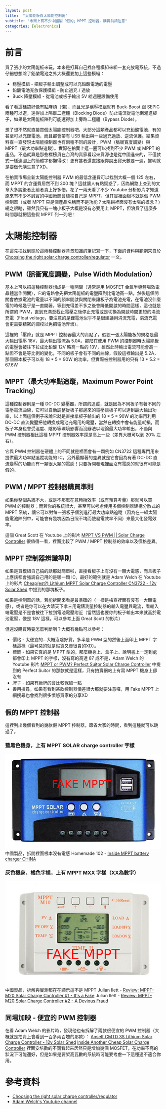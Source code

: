 ```yaml
---
layout: post
title:  "太陽能板與太陽能控制器"
subtitle: "市面上有不少中國製「假的」MPPT 控制器，購買前請注意"
categories: [electronics]
---
```


# 前言
買了張小的太陽能板來玩，本來是打算自己找各種模組來組一套充放電系統，不過仔細想想除了鉛酸電池之外大概還要加上這些模組：
  * 穩壓模組 - 把板子輸出調整成可以充鉛酸電池的電壓
  * 鉛酸電池充放保護模組 - 防止過充 / 過放
  * Buck 降壓模組 - 從電池或板子輸出 5V 給週邊設備使用

看了看這樣搞好像有點麻煩（懶），而且光是穩壓模組就有 Buck-Boost 跟 SEPIC 兩種可以選，還得加上隔離二極體（Blocking Diode）防止電流從電池倒灌進板子，如果是太陽能板陣列可能還得加上旁路二極體（Bypass Diode）。

想了想不然就直接買個太陽能控制器吧，大部分這類產品都可以充鉛酸電池，有的甚至可以充鋰電池，而且都會帶有 USB 輸出與一些過充過放、逆流保護。結果資料查一查發現太陽能控制器也有兩種不同的設計，PWM（脈衝寬度調變）與 MPPT（最大功率點追蹤）。實際在拍賣上逛一圈可以找到不少 PWM 或 MPPT 的產品，不過就算是那些標榜貨在台灣的賣家看起來貨源也是從中國進來的，不僅款式一樣連圖上的簡體字都懶得改！更有甚者還直接跟你說出貨天數要一週，擺明就是要做代購生意了XD。

在拍賣市場全新太陽能控制器 PWM 的最低含運費可以找到大概一個 125 左右，而 MPPT 的含運費居然不到 300 塊？這就讓人有點疑惑了，因為網路上查到的文章大多說後者比前者貴上好多倍。花了一兩天看了不少 Youtube 分析影片才知道原來有不少不誠實的中國廠商會標榜自己是 MPPT，但其實裡面根本就是個 PWM 控制器（或者 MPPT 只是個產品名稱而不是功能？太陽餅裡面沒有太陽的概念？）總之很瞎，雖然我只有一塊小板子大概是沒有必要用上 MPPT，但浪費了這麼多時間那就把這些假 MPPT 列一列吧！

# 太陽能控制器
在這先把找到關於這兩種控制器背景知識的筆記寫一下，下面的資料與範例來自於 [Choosing the right solar charge controller/regulator](https://www.solar4rvs.com.au/buying/buyer-guides/choosing-the-right-solar-charge-controller-regulat/) 一文。

## PWM（脈衝寬度調變，Pulse Width Modulation）
基本上可以把這種控制器想成是一種開關（通常是用 MOSFET 金氧半導體場效電晶體當作開關），它的電路會先把太陽能板的電壓降到比電池高一點，然後這個開關會依據電池的電量以不同的頻率開啟與關閉來讓板子為電池充電，在電池沒什麼電的時候幾乎是一直開著，等到充得差不多之後會降低開啟的時間這樣，這也就是所謂的 PWM，直到充滿至截止電壓之後停止充電或是切換為開啟時間更短的涓流充電（Float voltage，要注意的是鋰電池似乎不是很建議用涓流充電，涓流充電會更需要精密的調校以免把電池弄壞）。

這裡的「壓降」就是 MPPT 控制器最大的賣點了，假設一張太陽能板的規格是最大輸出電壓 18V，最大輸出電流為 5.0A，那麼在使用 PWM 的控制器時太陽能板的電壓會被往下拉成比鉛酸 12V 略高一點的 13V，雖然此時輸出電流可能會高一點但不會是等比例的變化，不同的板子會有不同的曲線，假設這裡輸出是 5.2A，那個原本板子可以有 18 * 5 = 90W 的功率，但實際被控制器用的只有 13 * 5.2 = 67.6W

## MPPT（最大功率點追蹤，Maximum Power Point Tracking）
這種控制器則是一種 DC-DC 變壓器，所謂的追蹤，就是因為不同板子有著不同的電壓電流曲線，它可以自動調整從板子那邊來的電壓讓板子可以達到最大輸出功率，以上面這個例子來說它就是直接拿板子輸出的 18 * 5 = 90W 的功率再利用 DC-DC 直流變壓把他轉換成電池充電用的電壓，當然在轉換中會有能量耗損，而板子本身也會受溫度、陰影等環境影響而沒辦法以理論最大功率輸出，不過與 PWM 控制器相比這種 MPPT 控制器效率還是高上一些（差異大概可以到 20% 左右）。

它與 PWM 控制器在硬體上的不同就是裡面會有一顆例如 CN3722 這種專門用來提供最大功率點追蹤功能的 IC，另外最顯著的差異就是它會因為有著 DC-DC 直流變壓的功能而有一顆很大顆的電感！只要拆開發現裡面沒有電感的就很有可能是假的。

## PWM / MPPT 控制器購買準則
如果你整個系統不大，或是不那麼在意轉換效率（或有預算考量）那就可以買 PWM 的控制器；而若你的系統很大，甚至可以考慮使用多個控制器建構分散式的 MPPT 系統，讓它可以對每一張板子個別進行最大功率點追蹤（因為在一組太陽能電池陣列中，可能會有幾塊因為日照不均而使發電效率不同）來最大化發電效率。

這個 Great Scott 在 Youtube 上的影片 [MPPT VS PWM || Solar Charge Controller](https://www.youtube.com/watch?v=C0VZTqwE4Ls) 很值得一看，裡面比較了 PWM / MPPT 控制器的效率以及價格差異。

## MPPT 控制器辨識準則
如果是買模組自己搞的話那就簡單啦，直接看板子上有沒有一顆大電感，而且板子上應該都會強調自己用的是哪一顆 IC，最好的範例就是 Adam Welch 在 Youtube 上的影片 [Cheap(est?) Lithium MPPT Solar Charge Controller CN3722 - 12v Solar Shed](https://www.youtube.com/watch?v=liYZ5pYOZDE) 中提到的那塊板子。

如果是控制器的話，若能拆開來看是最準確的（一樣是檢查裡面有沒有一大顆電感），或者是你可以在大晴天下拿三用電錶測量控制器的輸入電壓與電流，看輸入端電壓是不是會被往下拉到電池電壓附近（當然這也要你的板子輸出本來就高於電池電壓，像是 18V 這樣，可以參考上面 Great Scott 的影片）

但還沒購買時要怎麼判斷咧？大概有幾點可以參考：
  * 價格 - 太便宜的...大概沒啥好貨，多半是 PWM 型的然後上面印上 MPPT 字樣這樣（最可惡的就是假貨又賣很貴的XD）。
  * 標籤 - 如果它真的是 MPPT 型的，那麼機身上、盒子上、說明書上一定到處都會印上 MPPT 的字樣，沒有寫的高達 87 成不是，Adam Welch 的 Youtube 影片 [MPPT or PWM? Perfect Suitor Solar Charge Controller](https://www.youtube.com/watch?v=TfB_iIF-rCA) 中提到的 Perfect Suitor 的那款就是這樣，只有拍賣網站上有寫 MPPT 機身上卻沒有
  * 牌子 - 如果有廠牌的會比較保險一點
  * 善用搜尋，如果有看到某款控制器價差很大那就要注意囉，用 Fake MPPT 上網搜尋也會找到很多憤怒買家的分享XD

## 假的 MPPT 控制器
這裡列出幾個看到的幾款假 MPPT 控制器，節省大家的時間，看到這種就可以跳過了。

### 藍黑色機身，上有 MPPT SOLAR charge controller 字樣
![假MPPT - 藍黑色機身](/images/2020-02-fake-mppt/blue-black.jpg)
中國製品，拆開裡面根本沒有電感
Homemade 102 - [Inside MPPT battery charger CHINA](https://www.youtube.com/watch?v=TIAIr8fkYX4)

### 灰色機身，橘色字樣，上有 MPPT MXX 字樣（XX為數字）
![假MPPT - 灰色機身](/images/2020-02-fake-mppt/gray-orange.jpg)
中國製品，拆解與實測都在在顯示這不是 MPPT
Julian Ilett - [Review: MPPT-M20 Solar Charge Controller #1 - It's a Fake](https://www.youtube.com/watch?v=KA3X8XLxWHU)
Julian Ilett - [Review: MPPT-M20 Solar Charge Controller #2 - A Devious Fraud](https://www.youtube.com/watch?v=la-gvy0DfJs)

## 同場加映 - 便宜的 PWM 控制器
在看 Adam Welch 的影片時，發現他也有拆解了兩款很便宜的 PWM 控制器（大概就是拍賣上會看到一百多兩百塊的那款）：
[Anself CMTD 3S Lithium Solar Charge Controller - 12v Solar Shed](https://www.youtube.com/watch?v=I1hrWOP7WYA)
[Inside Another Cheap Solar Charge Controller](https://www.youtube.com/watch?v=9fjeYi3SwLc)
裡面安培數的不同看起來居然只是增加幾個 MOSFET，在功率不高的狀況下可能還好，但是如果是要架高瓦數的系統時可能要考慮一下這種適不適合你用。


# 參考資料
  * [Choosing the right solar charge controller/regulator](https://www.solar4rvs.com.au/buying/buyer-guides/choosing-the-right-solar-charge-controller-regulat/)
  * [Adam Welch's Youtube channel](https://www.youtube.com/channel/UCm5sG3-BXQZfVy3st2T_XKg)
